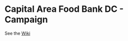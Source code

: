 # Capital Area Food Bank DC - Campaign 

See the [Wiki](https://github.com/thinkshout/cafb-dc-campaign/wiki)
